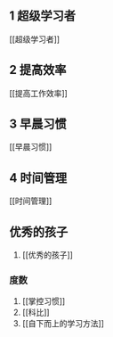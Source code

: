## 1 超级学习者
[[超级学习者]]
## 2 提高效率
[[提高工作效率]]
## 3 早晨习惯
[[早晨习惯]]
## 4 时间管理
[[时间管理]]
## 优秀的孩子
1. [[优秀的孩子]]




### 度数
1. [[掌控习惯]]
2. [[科比]]
3. [[自下而上的学习方法]]